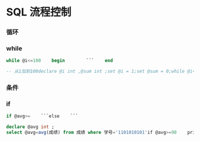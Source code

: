 # SQL 流程控制

### 循环

### while

```sql
while @i<=100    begin        ```    end
```

```sql
-- 从1加到100declare @i int ,@sum int ;set @i = 1;set @sum = 0;while @i<=100    begin        set @sum=@i+@sum        set @i=@i+1;    endprint @sum
```

### 条件

### if

```sql
if @avg>=    ```else    ```
```

```sql
declare @avg int ;
select @avg=avg(成绩) from 成绩 where 学号='1101010101'if @avg>=90    print '成绩优秀'else    if @avg>=80        print '成绩良好'    else        if @avg>=70            print '成绩中等'        else            if @avg>=60                print '成绩一般'            else                print '成绩较差'
```
